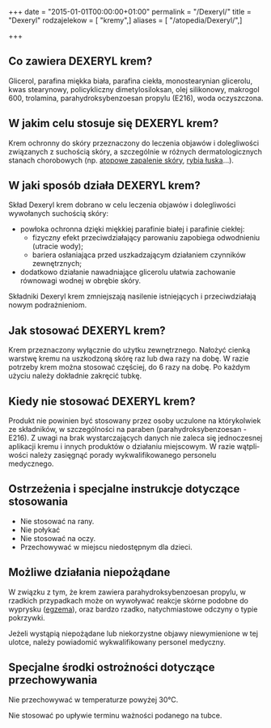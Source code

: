 +++
date = "2015-01-01T00:00:00+01:00"
permalink = "/Dexeryl/"
title = "Dexeryl"
rodzajelekow = [ "kremy",]
aliases = [ "/atopedia/Dexeryl/",]

+++

Co zawiera DEXERYL krem?
------------------------

Glicerol, parafina miękka biała, parafina ciekła, monostearynian glicerolu, kwas stearynowy, policykliczny dimetylosiloksan, olej sili­konowy, makrogol 600, trolamina, parahydroksybenzoesan propylu (E216), woda oczyszczona.

W jakim celu stosuje się DEXERYL krem?
--------------------------------------

Krem ochronny do skóry przeznaczony do leczenia objawów i dole­gliwości związanych z suchością skóry, a szczególnie w różnych der­matologicznych stanach chorobowych (np. [atopowe zapalenie skóry](/atopedia/atopowe_zapalenie_skóry "wikilink"), [rybia łuska](/atopedia/rybia_łuska "wikilink")...).

W jaki sposób działa DEXERYL krem?
----------------------------------

Skład Dexeryl krem dobrano w celu leczenia objawów i dolegliwości wywołanych suchością skóry:

-   powłoka ochronna dzięki miękkiej parafinie białej i parafinie ciekłej:
    -   fizyczny efekt przeciwdziałający parowaniu zapobiega od­wodnieniu (utracie wody);
    -   bariera osłaniająca przed uszkadzającym działaniem czynni­ków zewnętrznych;
-   dodatkowo działanie nawadniające glicerolu ułatwia zachowanie równowagi wodnej w obrębie skóry.

Składniki Dexeryl krem zmniejszają nasilenie istniejących i przeciw­działają nowym podrażnieniom.

Jak stosować DEXERYL krem?
--------------------------

Krem przeznaczony wyłącznie do użytku zewnętrznego. Nałożyć cienką warstwę kremu na uszkodzoną skórę raz lub dwa razy na dobę. W razie potrzeby krem można stosować częściej, do 6 razy na dobę. Po każdym użyciu należy dokładnie zakręcić tubkę.

Kiedy nie stosować DEXERYL krem?
--------------------------------

Produkt nie powinien być stosowany przez osoby uczulone na którykol­wiek ze składników, w szczególności na paraben (parahydroksybenzoesan - E216). Z uwagi na brak wystarczających danych nie zaleca się jednoczesnej aplikacji kremu i innych produktów o działaniu miejscowym. W razie wątpli­wości należy zasięgnąć porady wykwalifikowanego personelu medycznego.

Ostrzeżenia i specjalne instrukcje dotyczące stosowania
-------------------------------------------------------

-   Nie stosować na rany.
-   Nie połykać
-   Nie stosować na oczy.
-   Przechowywać w miejscu niedostępnym dla dzieci.

Możliwe działania niepożądane
-----------------------------

W związku z tym, że krem zawiera parahydroksybenzoesan propylu, w rzadkich przypadkach może on wywoływać reakcje skórne podobne do wyprysku ([egzema](/atopedia/egzema "wikilink")), oraz bardzo rzadko, natychmiastowe odczyny o typie pokrzywki.

Jeżeli wystąpią niepożądane lub niekorzystne objawy niewymienione w tej ulotce, należy powiadomić wykwalifikowany personel medyczny.

Specjalne środki ostrożności dotyczące przechowywania
-----------------------------------------------------

Nie przechowywać w temperaturze powyżej 30°C.

Nie stosować po upływie terminu ważności podanego na tubce.

